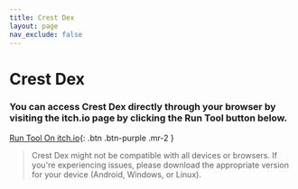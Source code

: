 ```yaml
---
title: Crest Dex
layout: page
nav_exclude: false
---
```


# Crest Dex

### You can access Crest Dex directly through your browser by visiting the itch.io page by clicking the Run Tool button below.


[Run Tool On itch.io](https://thatsimpledev.itch.io/crest-dex){: .btn .btn-purple .mr-2 }

> Crest Dex might not be compatible with all devices or browsers. If you're experiencing issues, please download the appropriate version for your device (Android, Windows, or Linux).
